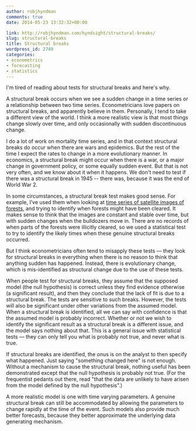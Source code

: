 ```yaml
---
author: robjhyndman
comments: true
date: 2014-05-23 13:32:32+00:00

link: http://robjhyndman.com/hyndsight/structural-breaks/
slug: structural-breaks
title: Structural breaks
wordpress_id: 2749
categories:
- econometrics
- forecasting
- statistics
---
```


I'm tired of reading about tests for structural breaks and here's why.

A structural break occurs when we see a sudden change in a time series or a relationship between two time series. Econometricians love papers on structural breaks, and apparently believe in them. Personally, I tend to take a different view of the world. I think a more realistic view is that most things change slowly over time, and only occasionally with sudden discontinuous change.<!-- more -->

I do a lot of work on mortality time series, and in that context structural breaks do occur when there are wars and epidemics. But the rest of the time I expect the rates to change in a more evolutionary manner. In economics, a structural break might occur when there is a war, or a major change in government policy, or some equally sudden event. But that is not very often, and we know about it when it happens. We don't need to test if there was a structural break in 1945 -- there was, because it was the end of World War 2.

In some circumstances, a structural break test makes good sense. For example, I’ve used them when looking at [time series of satellite images of forests](/publications/bfast1/), and trying to identify when forests might have been cleared. It makes sense to think that the images are constant and stable over time, but with sudden changes when the bulldozers move in. There are no records of when parts of the forests were illicitly cleared, so we used a statistical test to try to identify the likely times when these genuine structural breaks occurred.

But I think econometricians often tend to misapply these tests — they look for structural breaks in everything when there is no reason to think that anything sudden has happened. Instead, there is evolutionary change, which is mis-identified as structural change due to the use of these tests.

When people test for structural breaks, they assume that the supposed model (the null hypothesis) is correct unless they find evidence otherwise (a significant result), and then they conclude that the lack of fit is due to a structural break. The tests are sensitive to such breaks. However, the tests will also be significant under other variations from the assumed model. When a structural break is identified, all we can say with confidence is that the assumed model is probably incorrect. Whether or not we wish to identify the significant result as a structural break is a different issue, and the model says nothing about that. This is a general issue with statistical tests — they can only tell you what is probably not true, and never what is true.

If structural breaks are identified, the onus is on the analyst to then specify what happened. Just saying "something changed here" is not enough. Without a mechanism to cause the structural break, nothing useful has been demonstrated except that the null hypothesis is probably not true.  (For the frequentist pedants out there, read "that the data are unlikely to have arisen from the model defined by the null hypothesis".)

A more realistic model is one with time varying parameters. A genuine structural break can still be accommodated by allowing the parameters to change rapidly at the time of the event. Such models also provide much better forecasts, because they better approximate the underlying data generating mechanism.
